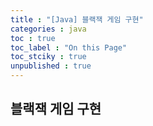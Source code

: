 ```yaml
---
title : "[Java] 블랙잭 게임 구현"
categories : java
toc : true
toc_label : "On this Page"
toc_stciky : true
unpublished : true
---
```

## 블랙잭 게임 구현

